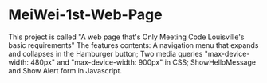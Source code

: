 # MeiWei-1st-Web-Page
This project is called "A web page that's Only Meeting Code Louisville's basic requirements"
The features contents: 
A navigation menu that expands and collapses in the Hamburger button; 
Two media queries "max-device-width: 480px" and "max-device-width: 900px" in CSS;
ShowHelloMessage and Show Alert form in Javascript. 